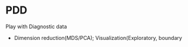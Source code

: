 # PDD
Play with Diagnostic data

* Dimension reduction(MDS/PCA); Visualization(Exploratory, boundary 
